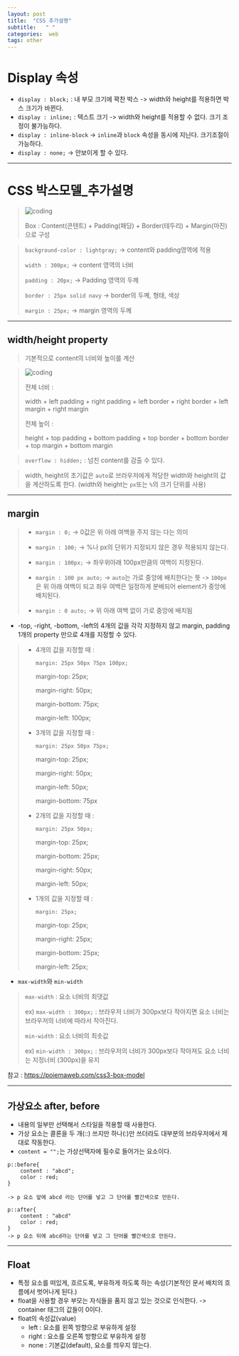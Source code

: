 ```yaml
---
layout: post
title:  "CSS 추가설명"
subtitle:   " "
categories:  web
tags: other
---
```


# Display 속성

- `display : block;` : 내 부모 크기에 꽉찬 박스
 -> width와 height를 적용하면 박스 크기가 바뀐다.
- `display : inline;` : 텍스트 크기
 -> width와 height를 적용할 수 없다. 크기 조정이 불가능하다.
- `display : inline-block`
 -> `inline`과 `block` 속성을 동시에 지닌다. 크기조절이 가능하다.
- `display : none;`
 -> 안보이게 할 수 있다.
- - -

# CSS 박스모델_추가설명

> ![coding](../../../assets/img/posts/CSS_BoxModel.png)
>
> Box : Content(콘텐트) + Padding(패딩) + Border(테두리) + Margin(마진) 으로 구성


> `background-color : lightgray;`
>  -> content와 padding영역에 적용
>
> `width : 300px;`
>  -> content 영역의 너비
>
> `padding : 20px;`
>  -> Padding 영역의 두께
>
> `border : 25px solid navy`
>  -> border의 두꼐, 형태, 색상
>
> `margin : 25px;`
>  -> margin 영역의 두께 
> 


- - -

## width/height property

> 기본적으로 content의 너비와 높이를 계산

> ![coding](../../../assets/img/posts/CSS_BoxModel_explanation.png)
>
>전체 너비 : 
>
> width + left padding + right padding +  left border + right border + left margin + right margin
>
> 전체 높이 : 
>
> height + top padding + bottom padding + top border + bottom border + top margin + bottom margin


> `overflow : hidden;` : 넘친 content를 감출 수 있다.

> width, height의 초기값은 `auto`로 브라우저에게 적당한 width와 height의 값을 계산하도록 한다. (width와 height는 `px`또는 `%`의 크기 단위를 사용)


- - -

## margin

> - `margin : 0;`
>  -> 0값은 위 아래 여백을 주지 않는 다는 의미
> 
> - `margin : 100;`
>  -> %나 px의 단위가 지정되지 않은 경우 적용되지 않는다.
> 
> - `margin : 100px;`
>  -> 좌우위아래 100px만큼의 여백이 지정된다.
> 
> - `margin : 100 px auto;`
>  -> `auto`는 가로 중앙에 배치한다는 뜻
>  -> `100px`은 위 아래 여백이 되고 좌우 여백은 일정하게 분배되어 element가 중앙에 배치된다.
> 
> - `margin : 0 auto;`
>  -> 위 아래 여백 없이 가로 중앙에 배치됨


- -top, -right, -bottom, -left의 4개의 값을 각각 지정하지 않고 margin, padding 1개의 property 만으로 4개를 지정할 수 있다.

> - 4개의 값을 지정할 때 : 
>
>   `margin: 25px 50px 75px 100px;`
>
>   margin-top: 25px;
>
>   margin-right: 50px;
>
>   margin-bottom: 75px;
>
>   margin-left: 100px;
>
>
> - 3개의 값을 지정할 때 :  
>
>   `margin: 25px 50px 75px;`
>
>   margin-top: 25px;
>
>   margin-right: 50px; 
>
>   margin-left: 50px;
>
>   margin-bottom: 75px
>
>
> - 2개의 값을 지정할 때 : 
>
>   `margin: 25px 50px;`
>
>   margin-top: 25px; 
>
>   margin-bottom: 25px;
> 
>   margin-right: 50px; 
>
>   margin-left: 50px;
>
>
> - 1개의 값을 지정할 때 : 
>
>   `margin: 25px;`
>
>   margin-top: 25px;
>   
>   margin-right: 25px; 
>
>   margin-bottom: 25px; 
>
>   margin-left: 25px;

- `max-width`와 `min-width`

>`max-width` : 요소 너비의 최댓값
>
>ex) `max-width : 300px;` : 브라우저 너비가 300px보다 작아지면 요소 너비는 브라우저의 너비에 따라서 작아진다.
>
>`min-width` : 요소 너비의 최솟값
>
>ex) `min-width : 300px;` : 브라우저의 너비가 300px보다 작아져도 요소 너비는 지정너비 (300px)을 유지



참고 : https://poiemaweb.com/css3-box-model

- - -

## 가상요소 after, before

 - 내용의 일부만 선택해서 스타일을 적용할 때 사용한다.
 - 가상 요소는 콜론을 두 개(::) 쓰지만 하나(:)만 쓰더라도 대부분의 브라우저에서 제대로 작동한다.
 - `content = "";`는 가상선택자에 필수로 들어가는 요소이다.

 ```
 p::before{
     content : "abcd";
     color : red;
 }

 -> p 요소 앞에 abcd 라는 단어를 넣고 그 단어를 빨간색으로 만든다.
 ```

 ```
 p::after{
     content : "abcd"
     color : red;
 }
 -> p 요소 뒤에 abcd라는 단어를 넣고 그 단어를 빨간색으로 만든다. 
 ```
- - -

## Float
 - 특정 요소를 떠있게, 흐르도록, 부유하게 하도록 하는 속성(기본적인 문서 배치의 흐름에서 벗어나게 된다.) 
 - float을 사용할 경우 부모는 자식들을 품지 않고 있는 것으로 인식한다.
   -> container 태그의 값들이 0이다.
 - float의 속성값(value)
    - left :  요소를 왼쪽 방향으로 부유하게 설정
    - right : 요소를 오른쪽 방향으로 부유하게 설정
    - none : 기본값(default), 요소를 띄우지 않는다.


